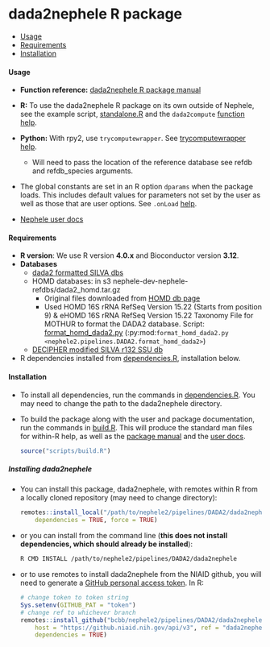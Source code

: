 dada2nephele R package
==============================

  - [Usage](#usage)
  - [Requirements](#requirements)
  - [Installation](#installation)

#### Usage

  - **Function reference:** [dada2nephele R package manual](doc/Reference_Manual_dada2nephele.md)
  - **R:** To use the dada2nephele R package on its own outside of Nephele, see the example script, [standalone.R](scripts/standalone.R) and the ``dada2compute`` [function help](doc/Reference_Manual_dada2nephele.md#dada2compute).
  - **Python:** With rpy2, use ``trycomputewrapper``. See [trycomputewrapper
    help](doc/Reference_Manual_dada2nephele.md#dada2compute).
  
    - Will need to pass the location of the reference database see refdb and refdb\_species
      arguments.
    
  - The global constants are set in an R option ``dparams`` when the package loads. This includes default values for parameters not set by the user as well as those that are user options. See ``.onLoad``
    [help](doc/Reference_Manual_dada2nephele.md#onload).
  - [Nephele user docs](doc/user_doc.md)

#### Requirements

- **R version**: We use R version **4.0.x** and Bioconductor version **3.12**. 
- **Databases**
  - [dada2 formatted SILVA
    dbs](https://benjjneb.github.io/dada2/training.html)
  - HOMD databases: in s3 nephele-dev-nephele-refdbs/dada2_homd.tar.gz
      - Original files downloaded from [HOMD db
        page](http://www.homd.org/index.php?name=seqDownload&file&type=R)
      - Used HOMD 16S rRNA RefSeq Version 15.22 (Starts from position 9)
        & eHOMD 16S rRNA RefSeq Version 15.22 Taxonomy File for MOTHUR to
        format the DADA2 database.  Script: [format_homd_dada2.py](../format_homd_dada2.py) (:py:mod:`format_homd_dada2.py <nephele2.pipelines.DADA2.format_homd_dada2>`)
  - [DECIPHER modified SILVA r132 SSU
    db](http://www2.decipher.codes/Downloads.html)
- R dependencies installed from [dependencies.R](scripts/dependencies.R), installation below.

#### Installation

  - To install all dependencies, run the commands in
    [dependencies.R](scripts/dependencies.R). You may need to change the
    path to the dada2nephele directory.

  - To build the package along with the user and package documentation,
    run the commands in [build.R](scripts/build.R). This will produce
    the standard man files for within-R help, as well as the [package
    manual](doc/Reference_Manual_dada2nephele.md) and the [user
    docs](doc/user_doc.rst).
    
    ``` r
    source("scripts/build.R")
    ```

##### Installing dada2nephele

  - You can install this package, dada2nephele, with remotes within R
    from a locally cloned repository (may need to change directory):
    
    ``` r
    remotes::install_local("/path/to/nephele2/pipelines/DADA2/dada2nephele", 
        dependencies = TRUE, force = TRUE)
    ```

  - or you can install from the command line (**this does not install
    dependencies, which should already be installed**):
    
    ``` bash
    R CMD INSTALL /path/to/nephele2/pipelines/DADA2/dada2nephele
    ```

  - or to use remotes to install dada2nephele from the NIAID github,
    you will need to generate a [GitHub personal access
    token](https://help.github.com/articles/creating-a-personal-access-token-for-the-command-line/).
    In R:
    
    ``` r
    # change token to token string
    Sys.setenv(GITHUB_PAT = "token")
    # change ref to whichever branch
    remotes::install_github("bcbb/nephele2/pipelines/DADA2/dada2nephele", 
        host = "https://github.niaid.nih.gov/api/v3", ref = "dada2nephele", 
        dependencies = TRUE)
    ```

